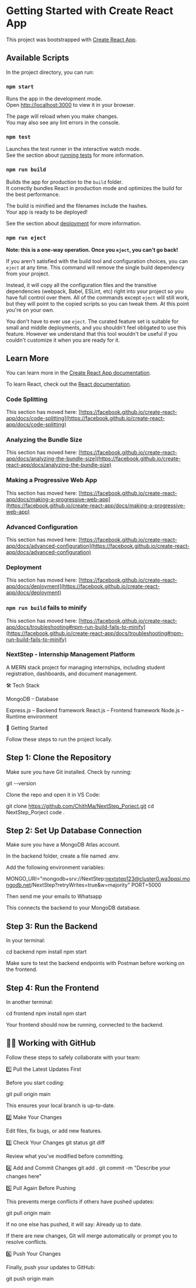 # Getting Started with Create React App

This project was bootstrapped with [Create React App](https://github.com/facebook/create-react-app).

## Available Scripts

In the project directory, you can run:

### `npm start`

Runs the app in the development mode.\
Open [http://localhost:3000](http://localhost:3000) to view it in your browser.

The page will reload when you make changes.\
You may also see any lint errors in the console.

### `npm test`

Launches the test runner in the interactive watch mode.\
See the section about [running tests](https://facebook.github.io/create-react-app/docs/running-tests) for more information.

### `npm run build`

Builds the app for production to the `build` folder.\
It correctly bundles React in production mode and optimizes the build for the best performance.

The build is minified and the filenames include the hashes.\
Your app is ready to be deployed!

See the section about [deployment](https://facebook.github.io/create-react-app/docs/deployment) for more information.

### `npm run eject`

**Note: this is a one-way operation. Once you `eject`, you can't go back!**

If you aren't satisfied with the build tool and configuration choices, you can `eject` at any time. This command will remove the single build dependency from your project.

Instead, it will copy all the configuration files and the transitive dependencies (webpack, Babel, ESLint, etc) right into your project so you have full control over them. All of the commands except `eject` will still work, but they will point to the copied scripts so you can tweak them. At this point you're on your own.

You don't have to ever use `eject`. The curated feature set is suitable for small and middle deployments, and you shouldn't feel obligated to use this feature. However we understand that this tool wouldn't be useful if you couldn't customize it when you are ready for it.

## Learn More

You can learn more in the [Create React App documentation](https://facebook.github.io/create-react-app/docs/getting-started).

To learn React, check out the [React documentation](https://reactjs.org/).

### Code Splitting

This section has moved here: [https://facebook.github.io/create-react-app/docs/code-splitting](https://facebook.github.io/create-react-app/docs/code-splitting)

### Analyzing the Bundle Size

This section has moved here: [https://facebook.github.io/create-react-app/docs/analyzing-the-bundle-size](https://facebook.github.io/create-react-app/docs/analyzing-the-bundle-size)

### Making a Progressive Web App

This section has moved here: [https://facebook.github.io/create-react-app/docs/making-a-progressive-web-app](https://facebook.github.io/create-react-app/docs/making-a-progressive-web-app)

### Advanced Configuration

This section has moved here: [https://facebook.github.io/create-react-app/docs/advanced-configuration](https://facebook.github.io/create-react-app/docs/advanced-configuration)

### Deployment

This section has moved here: [https://facebook.github.io/create-react-app/docs/deployment](https://facebook.github.io/create-react-app/docs/deployment)

### `npm run build` fails to minify

This section has moved here: [https://facebook.github.io/create-react-app/docs/troubleshooting#npm-run-build-fails-to-minify](https://facebook.github.io/create-react-app/docs/troubleshooting#npm-run-build-fails-to-minify)

###  NextStep - Internship Management Platform

A MERN stack project for managing internships, including student registration, dashboards, and document management.

🛠 Tech Stack

MongoDB – Database

Express.js – Backend framework
React.js – Frontend framework
Node.js – Runtime environment

🚀 Getting Started

Follow these steps to run the project locally.

## Step 1: Clone the Repository

Make sure you have Git installed. Check by running:

git --version


Clone the repo and open it in VS Code:

git clone https://github.com/ChithMa/NextStep_Porject.git
cd NextStep_Porject
code .

## Step 2: Set Up Database Connection

Make sure you have a MongoDB Atlas account.

In the backend folder, create a file named .env.

Add the following environment variables:

MONGO_URI="mongodb+srv://NextStep:nextstep123@cluster0.wa3pqsi.mongodb.net/NextStep?retryWrites=true&w=majority"
PORT=5000

Then send me your emails to Whatsapp

This connects the backend to your MongoDB database.

## Step 3: Run the Backend

In your terminal:

cd backend
npm install
npm start


Make sure to test the backend endpoints with Postman before working on the frontend.

## Step 4: Run the Frontend

In another terminal:

cd frontend
npm install
npm start


Your frontend should now be running, connected to the backend.

## 🧑‍💻 Working with GitHub

Follow these steps to safely collaborate with your team:

1️⃣ Pull the Latest Updates First

Before you start coding:

git pull origin main


This ensures your local branch is up-to-date.

2️⃣ Make Your Changes

Edit files, fix bugs, or add new features.

3️⃣ Check Your Changes
git status
git diff


Review what you’ve modified before committing.

4️⃣ Add and Commit Changes
git add .
git commit -m "Describe your changes here"

5️⃣ Pull Again Before Pushing

This prevents merge conflicts if others have pushed updates:

git pull origin main


If no one else has pushed, it will say: Already up to date.

If there are new changes, Git will merge automatically or prompt you to resolve conflicts.

6️⃣ Push Your Changes

Finally, push your updates to GitHub:

git push origin main